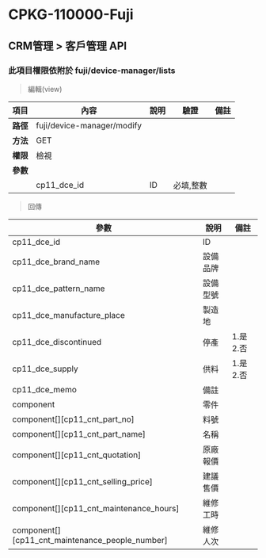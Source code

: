 # CPKG-110000-Fuji

## CRM管理 > 客戶管理 API

### 此項目權限依附於 fuji/device-manager/lists

> 編輯(view)

| 項目                      | 內容                       | 說明                |驗證                      |   備註         |
|---------------------------|----------------------------|----------------------|-----------------|----------------|
| <b>路徑</b>               | fuji/device-manager/modify    |                        |                |                  |
| <b>方法</b>               | GET                        |                    |                    |                 |
| <b>權限</b>               | 檢視                       |                     |                   |                 |
| <b>參數</b>               |                            |                       |                 |                 |
|                          | cp11_dce_id             | ID            | 必填,整數               |                 |

> 回傳

| 參數                                                                        | 說明                            | 備註                           |
|----------------------------------------------------------------------------|--------------------------------|--------------------------------|
| cp11_dce_id               | ID                            |                                |
| cp11_dce_brand_name             | 設備品牌                            |                                |
| cp11_dce_pattern_name             | 設備型號                            |                                |
| cp11_dce_manufacture_place             | 製造地                            |                                |
| cp11_dce_discontinued             | 停產                            | 1.是 2.否                               |
| cp11_dce_supply             | 供料                            | 1.是 2.否                               |
| cp11_dce_memo             | 備註                            |                                |
| component             | 零件                            |                                |
| component[][cp11_cnt_part_no]             | 料號                            |                                |
| component[][cp11_cnt_part_name]             | 名稱                            |                                |
| component[][cp11_cnt_quotation]             | 原廠報價                            |                                |
| component[][cp11_cnt_selling_price]             | 建議售價                            |                                |
| component[][cp11_cnt_maintenance_hours]             | 維修工時                            |                                |
| component[][cp11_cnt_maintenance_people_number]             | 維修人次                            |                                |
